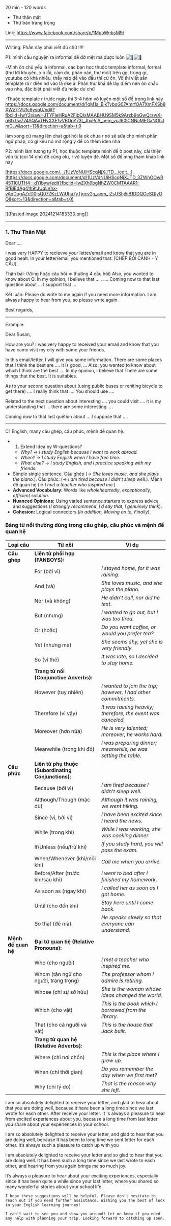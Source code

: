 20 min - 120 words 
- Thư thân mật 
- Thư bán trang trọng 

Link: https://www.facebook.com/share/p/1MubWgbsM9/


---

Writing: Phần này phải viết đủ chữ !!!!

P1: mình cầu nguyện ra informal để đỡ mệt mà được luôn ![🙏](https://static.xx.fbcdn.net/images/emoji.php/v9/t80/1/16/1f64f.png)![🫰](https://static.xx.fbcdn.net/images/emoji.php/v9/t43/1/16/1faf0.png) 

-Mình ôn chủ yếu là informal, các bạn học thuộc template informal, formal (thư lời khuyên, xin lỗi, cảm ơn, phàn nàn, thư mời) trên gg, trong gr, youtube có khá nhiều, thấy nào dễ vào đầu thì cứ ôn. Vô thi viết sẵn template ra r điền nd vào là oke à. Phần thư khá dễ lấy điểm nên ôn chắc vào nha, đặc biệt phải viết đủ hoặc dư chữ

-Thuộc template r trước ngày thi 3-4 hôm vô luyện một số đề trong link này https://docs.google.com/document/d/1qM1a_BjkTyboG07AmrfOA7XmFXSb8XWz7rVUfc8ysqU/edit?fbclid=IwY2xjawHJTYFleHRuA2FlbQIxMAABHU9SM5k9Arzb9oGwQrzwX-q6txLw774SQAxTHvXXE1vVBDpY73l_JbxPcA_aem_vcJ60lCNNaMEGaNOhJmG_w&sort=13&direction=a&tab=t.0

làm xong cứ mang lên chat gpt hỏi là ok chưa r nó sẽ sửa cho mình phần ngữ pháp, có gì kêu nó mở rộng ý để có thêm idea nha

P2: mình làm tương tự P1, học thuộc template mình để ở post này, cải thiện vốn từ (coi 14 chủ đề cũng ok), r vô luyện đề. Một số đề mng tham khảo link này

[https://docs.google.com/.../1UzVdNUiHScqNjXJTD.../edit...](https://docs.google.com/document/d/1UzVdNUiHScqNjXJTD_3ZWhOOwR45TI0UTH4--dYlbyw/edit?fbclid=IwZXh0bgNhZW0CMTAAAR1-RfBIEdAg41h9tJUqLVhx-vAqDogAZcD0jsQ07ZKzLWiUha7yTjgcv2g_aem_jZsUShj5iB1DDQGeSQIyOQ&sort=13&direction=a&tab=t.0)


---

![[Pasted image 20241214183330.png]]



---
### 1. Thư Thân Mật 

Dear ..., 

I was very HAPPY to recievve your letter/email and know that you are in good healt. In your letter/email you mentioned that: [CHÉP BỐI CẢNH - Y CẦU]. 


Thân bài: (V/ing hoặc câu hỏi => thường 4 câu hỏi)
Also, you wanted to know about Q. In my opinion, I believe that ..... 
....
Coming now to that last question about ... I support that ... 



Kết luận: 
Please do write to me again if you need more information. I am always happy to hear from you, so please write again. 

Best regards, 


---
Example: 

Dear Susan, 

How are you? 
I was very happy to received your email and know that you have came visit my city with some your friends. 

In this email/letter, I will give you some information. There are some places that I think the best are .... It is good, ...
Also, you wanted to know about which I think are the best .... In my opinion, I believe that There are some things that the best. It is suitables. 

As to your second question about (using public buses or reniting bicycle to get there) .... I really think that .... You should use ....

Related to the next question about interesting .... you could visit .... it is my understanding that ... there are some interesting .... 

Coming now to that last quétion about ... I suppose that .... 

--- 
C1 English, many câu ghép, câu phức, mệnh đề quan hệ. 
- 1. Extend Idea by W-questions? 
    - _Why?_ → _I study English because I want to work abroad._
    - _When?_ → _I study English when I have free time._
    - _What else?_ → _I study English, and I practice speaking with my friends._
- Simple single sentence. Câu ghép (→ _She loves music, and she plays the piano._). Câu phức: (→ _I am tired because I didn’t sleep well._). Mệnh đề quan hệ (→ _I met a teacher who inspired me._)
- **Advanced Vocabulary:** Words like _wholeheartedly_, _exceptionally_, _efficient solution_.
- **Nuanced Opinions:** Using varied sentence starters to express advice and suggestions (_I strongly recommend_, _I’d say that_, _I genuinely think_).
- **Cohesion:** Logical connectors (_In addition, Moving on to, Finally_).

### **Bảng từ nối thường dùng trong câu ghép, câu phức và mệnh đề quan hệ**

|**Loại câu**|**Từ nối**|**Ví dụ**|
|---|---|---|
|**Câu ghép**|**Liên từ phối hợp (FANBOYS):**||
||For (bởi vì)|_I stayed home, for it was raining._|
||And (và)|_She loves music, and she plays the piano._|
||Nor (và không)|_He didn’t call, nor did he text._|
||But (nhưng)|_I wanted to go out, but I was too tired._|
||Or (hoặc)|_Do you want coffee, or would you prefer tea?_|
||Yet (nhưng mà)|_She seems shy, yet she is very friendly._|
||So (vì thế)|_It was late, so I decided to stay home._|
||**Trạng từ nối (Conjunctive Adverbs):**||
||However (tuy nhiên)|_I wanted to join the trip; however, I had other commitments._|
||Therefore (vì vậy)|_It was raining heavily; therefore, the event was canceled._|
||Moreover (hơn nữa)|_He is very talented; moreover, he works hard._|
||Meanwhile (trong khi đó)|_I was preparing dinner; meanwhile, he was setting the table._|
|**Câu phức**|**Liên từ phụ thuộc (Subordinating Conjunctions):**||
||Because (bởi vì)|_I am tired because I didn’t sleep well._|
||Although/Though (mặc dù)|_Although it was raining, we went hiking._|
||Since (vì, bởi vì)|_I have been excited since I heard the news._|
||While (trong khi)|_While I was working, she was cooking dinner._|
||If/Unless (nếu/trừ khi)|_If you study hard, you will pass the exam._|
||When/Whenever (khi/mỗi khi)|_Call me when you arrive._|
||Before/After (trước khi/sau khi)|_I went to bed after I finished my homework._|
||As soon as (ngay khi)|_I called her as soon as I got home._|
||Until (cho đến khi)|_Stay here until I come back._|
||So that (để mà)|_He speaks slowly so that everyone can understand._|
|**Mệnh đề quan hệ**|**Đại từ quan hệ (Relative Pronouns):**||
||Who (cho người)|_I met a teacher who inspired me._|
||Whom (tân ngữ cho người, trang trọng)|_The professor whom I admire is retiring._|
||Whose (chỉ sự sở hữu)|_She is the woman whose ideas changed the world._|
||Which (cho vật)|_This is the book which I borrowed from the library._|
||That (cho cả người và vật)|_This is the house that Jack built._|
||**Trạng từ quan hệ (Relative Adverbs):**||
||Where (chỉ nơi chốn)|_This is the place where I grew up._|
||When (chỉ thời gian)|_Do you remember the day when we first met?_|
||Why (chỉ lý do)|_That is the reason why she left._|

I am so absolutely delighted to receive your letter, and glad to hear about that you are doing well, because it have been a long time since we last wrote for each other. After receive your letter. It 's always a pleasure to hear from excited experiences about you, because a long time from last letter you share about your experiences in your school. 


I am so absolutely delighted to receive your letter, and glad to hear that you are doing well, because It has been to long time we sent letter for each other. It’s always such a pleasure to catch up with you

I am absolutely delighted to receive your letter and so glad to hear that you are doing well. It has been such a long time since we last wrote to each other, and hearing from you again brings me so much joy.

It’s always a pleasure to hear about your exciting experiences, especially since it has been quite a while since your last letter, where you shared so many wonderful stories about your school life.


```
I hope these suggestions will be helpful. Please don’t hesitate to reach out if you need further assistance. Wishing you the best of luck in your English learning journey!

I can’t wait to see you and show you around! Let me know if you need any help with planning your trip. Looking forward to catching up soon.
```